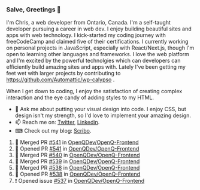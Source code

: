 ### Salve, Greetings 👋

I'm Chris, a web developer from Ontario, Canada. I'm a self-taught developer pursuing a career in web dev. I enjoy building beautiful sites and apps with web technology.
I kick-started my coding journey with freeCodeCamp and claimed five of their certifications.  I currently working on personal projects in JavaScript, especially with React/Next.js, though I'm open to learning other languages and frameworks. I love the web platform and I'm excited by the powerful technolgies which can developers can efficiently build amazing sites and apps with. Lately I've been getting my feet wet with larger projects by contributing to https://github.com/Automattic/wp-calypso .

When I get down to coding, I enjoy the satisfaction of creating complex interaction and the eye candy of adding styles to my HTML. 

- 💬 Ask me about putting your visual design into code. I enjoy CSS, but design isn't my strength, so I'd love to implement your amazing design.
- 📫 Reach me on: [Twitter](https://twitter.com/Christo28120856), [Linkedin](https://www.linkedin.com/in/christopher-stevers-07b9a5204/).
- ⌨ Check out my blog: [Scribo](https://christopherstevers.cf).
<!--
**Christopher-Stevers/Christopher-Stevers** is a ✨ _special_ ✨ repository because its `README.md` (this file) appears on your GitHub profile.

Here are some ideas to get you started:

- 🔭 I’m currently working on ...
- 🌱 I’m currently learning ...
- 👯 I’m looking to collaborate on ...
- 🤔 I’m looking for help with ...
- 😄 Pronouns: ...
- ⚡ Fun fact: ...
-->

<!--START_SECTION:activity-->
1. 🎉 Merged PR [#541](https://github.com/OpenQDev/OpenQ-Frontend/pull/541) in [OpenQDev/OpenQ-Frontend](https://github.com/OpenQDev/OpenQ-Frontend)
2. 💪 Opened PR [#541](https://github.com/OpenQDev/OpenQ-Frontend/pull/541) in [OpenQDev/OpenQ-Frontend](https://github.com/OpenQDev/OpenQ-Frontend)
3. 🎉 Merged PR [#540](https://github.com/OpenQDev/OpenQ-Frontend/pull/540) in [OpenQDev/OpenQ-Frontend](https://github.com/OpenQDev/OpenQ-Frontend)
4. 🎉 Merged PR [#539](https://github.com/OpenQDev/OpenQ-Frontend/pull/539) in [OpenQDev/OpenQ-Frontend](https://github.com/OpenQDev/OpenQ-Frontend)
5. 🎉 Merged PR [#538](https://github.com/OpenQDev/OpenQ-Frontend/pull/538) in [OpenQDev/OpenQ-Frontend](https://github.com/OpenQDev/OpenQ-Frontend)
6. 💪 Opened PR [#538](https://github.com/OpenQDev/OpenQ-Frontend/pull/538) in [OpenQDev/OpenQ-Frontend](https://github.com/OpenQDev/OpenQ-Frontend)
7. ❗️ Opened issue [#537](https://github.com/OpenQDev/OpenQ-Frontend/issues/537) in [OpenQDev/OpenQ-Frontend](https://github.com/OpenQDev/OpenQ-Frontend)
<!--END_SECTION:activity-->
